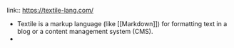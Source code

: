 link:: https://textile-lang.com/

- Textile is a markup language (like [[Markdown]]) for formatting text in a blog or a content management system (CMS).
-
